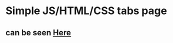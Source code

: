 # Simple JS/HTML/CSS tabs page
## can be seen [Here](https://geor0014.github.io/vanilla_js_html_css_tabs_page/)
